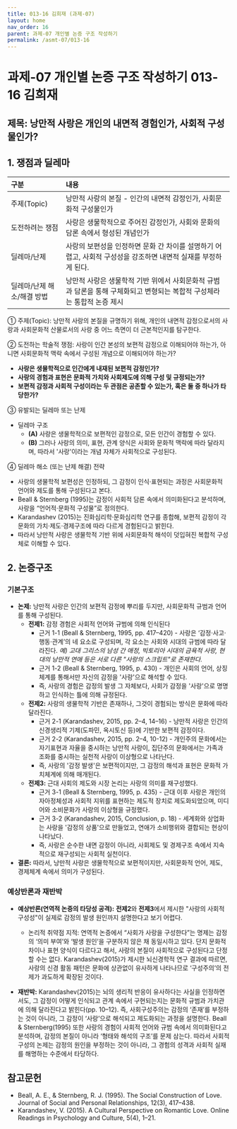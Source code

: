 ```yaml
---
title: 013-16 김희재 (과제-07)
layout: home
nav_order: 16
parent: 과제-07 개인별 논증 구조 작성하기
permalink: /asmt-07/013-16
---
```


# 과제-07 개인별 논증 구조 작성하기 013-16 김희재

## 제목: 낭만적 사랑은 개인의 내면적 경험인가, 사회적 구성물인가?

## 1. 쟁점과 딜레마

| 구분 | 내용 |
|:---|:---|
| 주제(Topic) | 낭만적 사랑의 본질 - 인간의 내면적 감정인가, 사회문화적 구성물인가 |
| 도전하려는 쟁점 | 사랑은 생물학적으로 주어진 감정인가, 사회와 문화의 담론 속에서 형성된 개념인가 |
| 딜레마/난제 | 사랑의 보편성을 인정하면 문화 간 차이를 설명하기 어렵고, 사회적 구성성을 강조하면 내면적 실재를 부정하게 된다. |
| 딜레마/난제 해소/해결 방법 | 낭만적 사랑은 생물학적 기반 위에서 사회문화적 규범과 담론을 통해 구체화되고 변형되는 복합적 구성체라는 통합적 논증 제시 |

① 주제(Topic): 낭만적 사랑의 본질을 규명하기 위해, 개인의 내면적 감정으로서의 사랑과 사회문화적 산물로서의 사랑 중 어느 측면이 더 근본적인지를 탐구한다.

② 도전하는 학술적 쟁점: 사랑이 인간 본성의 보편적 감정으로 이해되어야 하는가, 아니면 사회문화적 맥락 속에서 구성된 개념으로 이해되어야 하는가?

- **사랑은 생물학적으로 인간에게 내재된 보편적 감정인가?**  
- **사랑의 경험과 표현은 문화적 가치와 사회제도에 의해 구성 및 규정되는가?**  
- **보편적 감정과 사회적 구성이라는 두 관점은 공존할 수 있는가, 혹은 둘 중 하나가 타당한가?**

③ 유발되는 딜레마 또는 난제

- 딜레마 구조
  - **(A)** 사랑은 생물학적으로 보편적인 감정으로, 모든 인간이 경험할 수 있다.
  - **(B)** 그러나 사랑의 의미, 표현, 관계 양식은 사회와 문화적 맥락에 따라 달라지며, 따라서 '사랑'이라는 개념 자체가 사회적으로 구성된다.

④ 딜레마 해소 (또는 난제 해결) 전략

- 사랑의 생물학적 보편성은 인정하되, 그 감정이 인식·표현되는 과정은 사회문화적 언어와 제도를 통해 구성된다고 본다.
- Beall & Sternberg (1995)는 감정이 사회적 담론 속에서 의미화된다고 분석하며, 사랑을 “언어적·문화적 구성물”로 정의한다.
- Karandashev (2015)는 진화심리학·문화심리학 연구를 종합해, 보편적 감정이 각 문화의 가치·제도·경제구조에 따라 다르게 경험된다고 밝힌다.
- 따라서 낭만적 사랑은 생물학적 기반 위에 사회문화적 해석이 덧입혀진 복합적 구성체로 이해할 수 있다.

## 2. 논증구조

### 기본구조

- **논제:** 낭만적 사랑은 인간의 보편적 감정에 뿌리를 두지만, 사회문화적 규범과 언어를 통해 구성된다.
  - **전제1:** 감정 경험은 사회적 언어와 규범에 의해 인식된다
    - 근거 1-1 (Beall & Sternberg, 1995, pp. 417–420) - 사랑은 ‘감정·사고·행동·관계’의 네 요소로 구성되며, 각 요소는 사회와 시대의 규범에 따라 달라진다. *예) 고대 그리스의 남성 간 애정, 빅토리아 시대의 금욕적 사랑, 현대의 낭만적 연애 등은 서로 다른 "사랑의 스크립트"로 존재한다.*
	- 근거 1-2 (Beall & Sternberg, 1995, p. 430) - 개인은 사회의 언어, 상징 체계를 통해서만 자신의 감정을 '사랑'으로 해석할 수 있다.
    - 즉, 사랑의 경험은 감정의 발생 그 자체보다, 사회가 감정을 '사랑'으로 명명하고 인식하는 틀에 의해 규정된다.
  - **전제2:** 사랑의 생물학적 기반은 존재하나, 그것이 경험되는 방식은 문화에 따라 달라진다.
    - 근거 2-1 (Karandashev, 2015, pp. 2–4, 14–16) - 낭만적 사랑은 인간의 신경생리적 기제(도파민, 옥시토신 등)에 기반한 보편적 감정이다.
    - 근거 2-2 (Karandashev, 2015, pp. 2–4, 10-12) - 개인주의 문화에서는 자기표현과 자율을 중시하는 낭만적 사랑이, 집단주의 문화에서는 가족과 조화를 중시하는 실천적 사랑이 이상형으로 나타난다.
    - 즉, 사랑의 '감정 발생'은 보편적이지만, 그 감정의 해석과 표현은 문화적 가치체계에 의해 매개된다.
  - **전제3:** 근대 사회의 제도와 시장 논리는 사랑의 의미를 재구성했다.
      - 근거 3-1 (Beall & Sternberg, 1995, p. 435) - 근대 이후 사랑은 개인의 자아정체성과 사회적 지위를 표현하는 제도적 장치로 제도화되었으며, 미디어와 소비문화가 사랑의 이상형을 규정했다.
      - 근거 3-2 (Karandashev, 2015, Conclusion, p. 18) - 세계화와 상업화는 사랑을 '감정의 상품'으로 만들었고, 연애가 소비행위와 결합되는 현상이 나타났다.
      - 즉, 사랑은 순수한 내면 감정이 아니라, 사회제도 및 경제구조 속에서 지속적으로 재구성되는 사회적 실천이다.
- **결론:** 따라서, 낭만적 사랑은 생물학적으로 보편적이지만, 사회문화적 언어, 제도, 경제체계 속에서 의미가 구성된다. 

### 예상반론과 재반박

- **예상반론(연역적 논증의 타당성 공격):** **전제2**와 **전제3**에서 제시한 "사랑의 사회적 구성성"이 실제로 감정의 발생 원인까지 설명한다고 보기 어렵다.
  - 논리적 취약점 지적: 연역적 논증에서 “사회가 사랑을 구성한다”는 명제는 감정의 ‘의미 부여’와 ‘발생 원인’을 구분하지 않은 채 동일시하고 있다. 단지 문화적 차이나 표현 양식이 다르다고 해서, 사랑의 본질이 사회적으로 구성된다고 단정할 수는 없다. Karandashev(2015)가 제시한 뇌신경학적 연구 결과에 따르면, 사랑의 신경 활동 패턴은 문화에 상관없이 유사하게 나타나므로 ‘구성주의’의 전제가 과도하게 확장된 것이다.

- **재반박:** Karandashev(2015)는 뇌의 생리적 반응이 유사하다는 사실을 인정하면서도, 그 감정이 어떻게 인식되고 관계 속에서 구현되는지는 문화적 규범과 가치관에 의해 달라진다고 밝힌다(pp. 10–12). 즉, 사회구성주의는 감정의 ‘존재’를 부정하는 것이 아니라, 그 감정이 ‘사랑’으로 해석되고 제도화되는 과정을 설명한다. Beall & Sternberg(1995) 또한 사랑의 경험이 사회적 언어와 규범 속에서 의미화된다고 분석하며, 감정의 본질이 아니라 ‘형태와 해석의 구조’를 문제 삼는다. 따라서 사회적 구성의 논제는 감정의 원인을 부정하는 것이 아니라, 그 경험의 성격과 사회적 실재를 해명하는 수준에서 타당하다.

## 참고문헌

- Beall, A. E., & Sternberg, R. J. (1995). The Social Construction of Love. Journal of Social and Personal Relationships, 12(3), 417–438.
- Karandashev, V. (2015). A Cultural Perspective on Romantic Love. Online Readings in Psychology and Culture, 5(4), 1–21.
